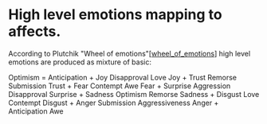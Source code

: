 # High level emotions mapping to affects.

According to Plutchik "Wheel of emotions"[[wheel_of_emotions](https://en.wikipedia.org/wiki/Plutchik%27s_Wheel_of_Emotions#Plutchik.27s_wheel_of_emotions)] high level emotions are produced as mixture of basic:


Optimism =	Anticipation + Joy	Disapproval
Love	Joy + Trust	Remorse
Submission	Trust + Fear	Contempt
Awe	Fear + Surprise	Aggression
Disapproval	Surprise + Sadness	Optimism
Remorse	Sadness + Disgust	Love
Contempt	Disgust + Anger	Submission
Aggressiveness	Anger + Anticipation	Awe
